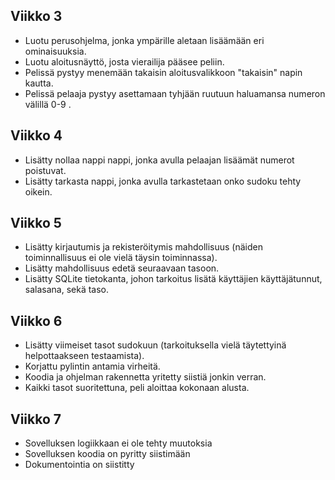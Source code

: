 ## Viikko 3
- Luotu perusohjelma, jonka ympärille aletaan lisäämään eri ominaisuuksia.
- Luotu aloitusnäyttö, josta vierailija pääsee peliin.
- Pelissä pystyy menemään takaisin aloitusvalikkoon "takaisin" napin kautta.
- Pelissä pelaaja pystyy asettamaan tyhjään ruutuun haluamansa numeron välillä 0-9 .

## Viikko 4
- Lisätty nollaa nappi nappi, jonka avulla pelaajan lisäämät numerot poistuvat.
- Lisätty tarkasta nappi, jonka avulla tarkastetaan onko sudoku tehty oikein.

## Viikko 5
- Lisätty kirjautumis ja rekisteröitymis mahdollisuus (näiden toiminnallisuus ei ole vielä täysin toiminnassa).
- Lisätty mahdollisuus edetä seuraavaan tasoon.
- Lisätty SQLite tietokanta, johon tarkoitus lisätä käyttäjien käyttäjätunnut, salasana, sekä taso.

## Viikko 6
- Lisätty viimeiset tasot sudokuun (tarkoituksella vielä täytettyinä helpottaakseen testaamista).
- Korjattu pylintin antamia virheitä.
- Koodia ja ohjelman rakennetta yritetty siistiä jonkin verran.
- Kaikki tasot suoritettuna, peli aloittaa kokonaan alusta.

## Viikko 7
- Sovelluksen logiikkaan ei ole tehty muutoksia
- Sovelluksen koodia on pyritty siistimään
- Dokumentointia on siistitty
